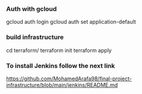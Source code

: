 ### Auth with gcloud

gcloud auth login
gcloud auth set application-default

### build infrastructure

cd terraform/
terraform init
terraform apply

### To install Jenkins follow the next link

https://github.com/MohamedArafa98/final-project-infrastructure/blob/main/jenkins/README.md
